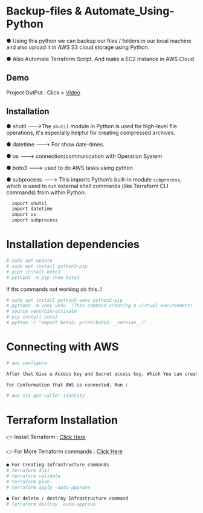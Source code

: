 
# Backup-files & Automate_Using-Python
● Using this python we can backup our files / folders in our local machine and also upload it in AWS S3 cloud storage using Python.

● Also Automate Terraform Script. And make a EC2 Instance in AWS Cloud.



## Demo

Project OutPut : 
Click > [Video](https://drive.google.com/file/d/1PImnlduhBEpqbwatGQZ6bVjvLBOMjfeJ/view?usp=drive_link)

## Installation 

● shutil --->The `shutil` module in Python is used for high-level file operations, it's especially helpful for creating compressed archives.

● datetime  ---> For show date-times.


● os ---> connection/communication with Operation System

● boto3 ---> used to do AWS tasks using python

● subprocess ---> This imports Python’s built-in module `subprocess`, which is used to run external shell commands (like Terraform CLI commands) from within Python.

```bash
  import shutil
  import datetime
  import os
  import subprocess
```

# Installation dependencies

```bash
# sudo apt update
# sudo apt install python3-pip
# pip3 install boto3
# python3 -m pip show boto3
```
 If ths commands not working do this..!

```bash
# sudo apt install python3-venv python3-pip
# python3 -m venv venv  (This command creating a virtual environment)
# source venv/bin/activate
# pip install boto3
# python -c "import boto3; print(boto3.__version__)"

```

# Connecting with AWS
```bash
# aws configure

After that Give a Access key and Secret access key, Which You can create through IAM.

For Confermation that AWS is connected, Run :

# aws sts get-caller-identity

```
# Terraform Installation

👉 Install Terraform : [Click Here](https://developer.hashicorp.com/terraform/tutorials/aws-get-started/install-cli)

👉 For More Terraform commands : [Click Here](https://developer.hashicorp.com/terraform/cli/commands)

```bash
● For Creating Infrastructure commands
# terraform Init
# terraform validate
# terraform plan
# terraform apply -auto-approve

● For delete / destroy Infrastructure command 
# terraform destroy -auto-approve
```


